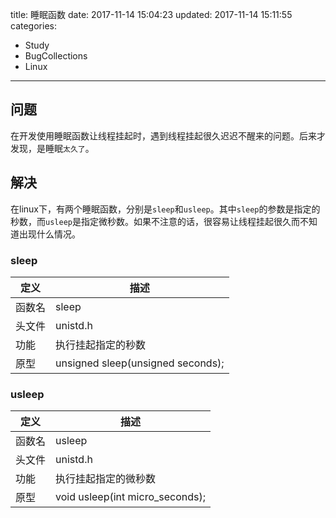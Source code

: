 title: 睡眠函数
date: 2017-11-14 15:04:23
updated: 2017-11-14 15:11:55
categories:
- Study
- BugCollections
- Linux
---
## 问题

在开发使用睡眠函数让线程挂起时，遇到线程挂起很久迟迟不醒来的问题。后来才发现，是睡眠`太久了`。

## 解决

在linux下，有两个睡眠函数，分别是`sleep`和`usleep`。其中`sleep`的参数是指定的秒数，而`usleep`是指定微秒数。如果不注意的话，很容易让线程挂起很久而不知道出现什么情况。

### sleep

|定义|描述|
|---|---|
|函数名|sleep|
|头文件|unistd.h|
|功能|执行挂起指定的秒数|
|原型|unsigned sleep(unsigned seconds);|

### usleep

|定义|描述|
|---|---|
|函数名|usleep|
|头文件|unistd.h|
|功能|执行挂起指定的微秒数|
|原型|void usleep(int micro_seconds);|

    